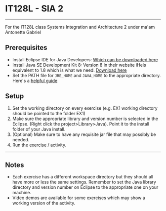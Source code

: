 # IT128L - SIA 2
***
For the IT128L class Systems Integration and Architecture 2 under ma'am Antonette Gabriel


## Prerequisites
* Install Eclipse IDE for Java Developers: [Which can be downloaded here](https://www.eclipse.org/downloads/packages/release/2022-03/r/eclipse-ide-java-developers)
* Install Java SE Development Kit 8: Version 8 in their website iHels equivalent to 1.8 which is what we need. [Download here](https://www.oracle.com/ph/java/technologies/javase/javase8u211-later-archive-downloads.html)
* Set the PATH file for `JRE_HOME` and `JAVA_HOME` to the appropriate directory. Here's a [helpful guide](https://confluence.atlassian.com/doc/setting-the-java_home-variable-in-windows-8895.html)

## Setup
1. Set the working directory on every exercise (e.g. EX1 working directory should be pointed to the folder EX1)
2. Make sure the appropriate library and version number is selected in the Eclipse. (Right click the project>Library>Java). Point it to the install folder of your Java install.
3. (Optional) Make sure to have any requisite jar file that may possibly be needed.
4. Run the exercise / activity.

***
## Notes
* Each exercise has a different workspace directory but they should all have more or less the same settings. Remember to set the Java library directory and version number on Eclipse to the appropriate one on your machine.
* Video demos are available for some exercises which may show a working version of the activity.
